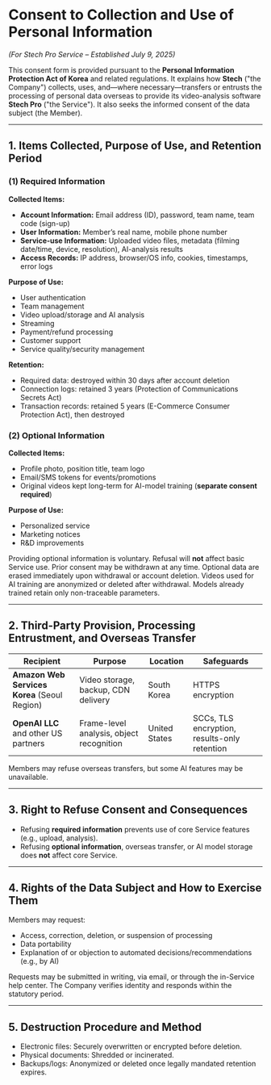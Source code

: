 # Consent to Collection and Use of Personal Information

*(For Stech Pro Service – Established July 9, 2025)*

This consent form is provided pursuant to the **Personal Information Protection Act of Korea** and related regulations. It explains how **Stech** ("the Company") collects, uses, and—where necessary—transfers or entrusts the processing of personal data overseas to provide its video-analysis software **Stech Pro** ("the Service"). It also seeks the informed consent of the data subject (the Member).

---

## 1. Items Collected, Purpose of Use, and Retention Period

### (1) Required Information

**Collected Items:**

* **Account Information:** Email address (ID), password, team name, team code (sign-up)
* **User Information:** Member’s real name, mobile phone number
* **Service-use Information:** Uploaded video files, metadata (filming date/time, device, resolution), AI-analysis results
* **Access Records:** IP address, browser/OS info, cookies, timestamps, error logs

**Purpose of Use:**

* User authentication
* Team management
* Video upload/storage and AI analysis
* Streaming
* Payment/refund processing
* Customer support
* Service quality/security management

**Retention:**

* Required data: destroyed within 30 days after account deletion
* Connection logs: retained 3 years (Protection of Communications Secrets Act)
* Transaction records: retained 5 years (E-Commerce Consumer Protection Act), then destroyed

### (2) Optional Information

**Collected Items:**

* Profile photo, position title, team logo
* Email/SMS tokens for events/promotions
* Original videos kept long-term for AI-model training (**separate consent required**)

**Purpose of Use:**

* Personalized service
* Marketing notices
* R\&D improvements

Providing optional information is voluntary. Refusal will **not** affect basic Service use. Prior consent may be withdrawn at any time. Optional data are erased immediately upon withdrawal or account deletion. Videos used for AI training are anonymized or deleted after withdrawal. Models already trained retain only non-traceable parameters.

---

## 2. Third-Party Provision, Processing Entrustment, and Overseas Transfer

| Recipient                                    | Purpose                                  | Location      | Safeguards                                   |
| -------------------------------------------- | ---------------------------------------- | ------------- | -------------------------------------------- |
| **Amazon Web Services Korea** (Seoul Region) | Video storage, backup, CDN delivery      | South Korea   | HTTPS encryption                             |
| **OpenAI LLC** and other US partners         | Frame-level analysis, object recognition | United States | SCCs, TLS encryption, results-only retention |

Members may refuse overseas transfers, but some AI features may be unavailable.

---

## 3. Right to Refuse Consent and Consequences

* Refusing **required information** prevents use of core Service features (e.g., upload, analysis).
* Refusing **optional information**, overseas transfer, or AI model storage does **not** affect core Service.

---

## 4. Rights of the Data Subject and How to Exercise Them

Members may request:

* Access, correction, deletion, or suspension of processing
* Data portability
* Explanation of or objection to automated decisions/recommendations (e.g., by AI)

Requests may be submitted in writing, via email, or through the in-Service help center. The Company verifies identity and responds within the statutory period.

---

## 5. Destruction Procedure and Method

* Electronic files: Securely overwritten or encrypted before deletion.
* Physical documents: Shredded or incinerated.
* Backups/logs: Anonymized or deleted once legally mandated retention expires.
